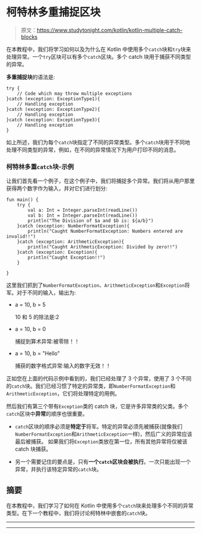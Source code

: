 # 柯特林多重捕捉区块

> 原文：<https://www.studytonight.com/kotlin/kotlin-multiple-catch-blocks>

在本教程中，我们将学习如何以及为什么在 Kotlin 中使用多个`catch`块和`try`块来处理异常。一个`try`区块可以有多个`catch`区块。多个 catch 块用于捕获不同类型的异常。

**多重捕捉块**的语法是:

```
try {
    // Code which may throw multiple exceptions
}catch (exception: ExceptionType1){
    // Handling exception
}catch (exception: ExceptionType2){
    // Handling exception
}catch (exception: ExceptionType3){
    // Handling exception
}
```

如上所述，我们为每个`catch`块指定了不同的异常类型。多个`catch`块用于不同地处理不同类型的异常，例如，在不同的异常情况下为用户打印不同的消息。

### 柯特林多重`catch`块-示例

让我们首先看一个例子，在这个例子中，我们将捕捉多个异常。我们将从用户那里获得两个数字作为输入，并对它们进行划分:

```
fun main() {
    try {
        val a: Int = Integer.parseInt(readLine())
        val b: Int = Integer.parseInt(readLine())
        println("The Division of $a and $b is: ${a/b}")
    }catch (exception: NumberFormatException){
        println("Caught NumberFormatException: Numbers entered are invalid!!")
    }catch (exception: ArithmeticException){
        println("Caught ArithmeticException: Divided by zero!!")
    }catch (exception: Exception){
        println("Caught Exception!!")
    }

}
```

这里我们抓到了`NumberFormatException`、`ArithmeticException`和`Exception`将军。对于不同的输入，输出为:

*   a = 10, b = 5

    10 和 5 的除法是:2

*   a = 10, b = 0

    捕捉到算术异常:被零除！！

*   a = 10, b = "Hello"

    捕获的数字格式异常:输入的数字无效！！

正如您在上面的代码示例中看到的，我们已经处理了 3 个异常，使用了 3 个不同的`catch`块。我们已经习惯了特定的异常类，即`NumberFormatException`和`ArithmeticException`，它们将处理特定的用例。

然后我们有第三个带有`Exception`类的 catch 块，它是许多异常类的父类。多个`catch`区块中**异常**的顺序也很重要。

*   `catch`区块的顺序必须是**特定于**将军。特定的异常必须先被捕获(就像我们`NumberFormatException`和`ArithmeticException`一样)，然后广义的异常应该最后被捕获。
    如果我们将`Exception`类放在第一位，所有其他异常将仅被该 catch 块捕获。

*   另一个需要记住的要点是，只有**一个`catch`区块会被执行**。一次只能出现一个异常，并执行该特定异常的`catch`块。

## 摘要

在本教程中，我们学习了如何在 Kotlin 中使用多个`catch`块来处理多个不同的异常类型。在下一个教程中，我们将讨论柯特林中嵌套的`catch`块。

* * *

* * *